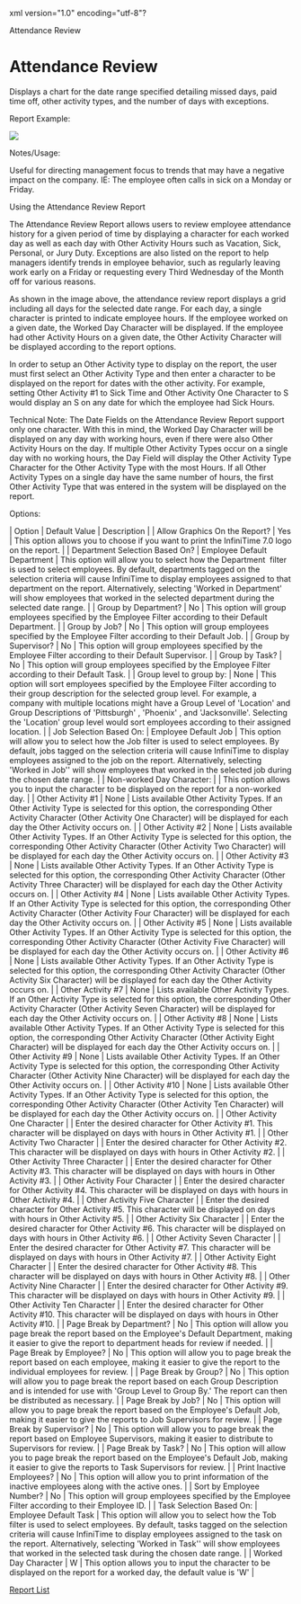 xml version="1.0" encoding="utf-8"?





Attendance Review




# Attendance Review

Displays a chart for the date range specified detailing missed days, paid time off, other activity types, and the number of days with exceptions.

Report Example:

![](images_2/Attendance_Review.gif)

Notes/Usage:

Useful for directing management focus to trends that may have a negative impact on the company. IE: The employee often calls in sick on a Monday or Friday.

Using the Attendance Review Report

The Attendance Review Report allows users to review employee attendance history for a given period of time by displaying a character for each worked day as well as each day with Other Activity Hours such as Vacation, Sick, Personal, or Jury Duty. Exceptions are also listed on the report to help managers identify trends in employee behavior, such as regularly leaving work early on a Friday or requesting every Third Wednesday of the Month off for various reasons.

As shown in the image above, the attendance review report displays a grid including all days for the selected date range. For each day, a single character is printed to indicate employee hours. If the employee worked on a given date, the Worked Day Character will be displayed. If the employee had other Activity Hours on a given date, the Other Activity Character will be displayed according to the report options.

In order to setup an Other Activity type to display on the report, the user must first select an Other Activity Type and then enter a character to be displayed on the report for dates with the other activity. For example, setting Other Activity #1 to Sick Time and Other Activity One Character to S would display an S on any date for which the employee had Sick Hours.

Technical Note: The Date Fields on the Attendance Review Report support only one character. With this in mind, the Worked Day Character will be displayed on any day with working hours, even if there were also Other Activity Hours on the day. If multiple Other Activity Types occur on a single day with no working hours, the Day Field will display the Other Activity Type Character for the Other Activity Type with the most Hours. If all Other Activity Types on a single day have the same number of hours, the first Other Activity Type that was entered in the system will be displayed on the report.

Options:

| Option | Default Value | Description |
| Allow Graphics On the Report? | Yes | This option allows you to choose if you want to print the InfiniTime 7.0 logo on the report. |
| Department Selection Based On? | Employee Default Department | This option will allow you to select how the Department  filter is used to select employees. By default, departments tagged on the selection criteria will cause InfiniTime to display employees assigned to that department on the report. Alternatively, selecting 'Worked in Department' will show employees that worked in the selected department during the selected date range. |
| Group by Department? | No | This option will group employees specified by the Employee Filter according to their Default Department. |
| Group by Job? | No | This option will group employees specified by the Employee Filter according to their Default Job. |
| Group by Supervisor? | No | This option will group employees specified by the Employee Filter according to their Default Supervisor. |
| Group by Task? | No | This option will group employees specified by the Employee Filter according to their Default Task. |
| Group level to group by: | None | This option will sort employees specified by the Employee Filter according to their group description for the selected group level. For example, a company with multiple locations might have a Group Level of 'Location' and Group Descriptions of 'Pittsburgh' , 'Phoenix' , and 'Jacksonville'. Selecting the 'Location' group level would sort employees according to their assigned location. |
| Job Selection Based On: | Employee Default Job | This option will allow you to select how the Job filter is used to select employees. By default, jobs tagged on the selection criteria will cause InfiniTime to display employees assigned to the job on the report. Alternatively, selecting 'Worked in Job'' will show employees that worked in the selected job during the chosen date range. |
| Non-worked Day Character: |  | This option allows you to input the character to be displayed on the report for a non-worked day. |
| Other Activity #1 | None | Lists available Other Activity Types. If an Other Activity Type is selected for this option, the corresponding Other Activity Character (Other Activity One Character) will be displayed for each day the Other Activity occurs on. |
| Other Activity #2 | None | Lists available Other Activity Types. If an Other Activity Type is selected for this option, the corresponding Other Activity Character (Other Activity Two Character) will be displayed for each day the Other Activity occurs on. |
| Other Activity #3 | None | Lists available Other Activity Types. If an Other Activity Type is selected for this option, the corresponding Other Activity Character (Other Activity Three Character) will be displayed for each day the Other Activity occurs on. |
| Other Activity #4 | None | Lists available Other Activity Types. If an Other Activity Type is selected for this option, the corresponding Other Activity Character (Other Activity Four Character) will be displayed for each day the Other Activity occurs on. |
| Other Activity #5 | None | Lists available Other Activity Types. If an Other Activity Type is selected for this option, the corresponding Other Activity Character (Other Activity Five Character) will be displayed for each day the Other Activity occurs on. |
| Other Activity #6 | None | Lists available Other Activity Types. If an Other Activity Type is selected for this option, the corresponding Other Activity Character (Other Activity Six Character) will be displayed for each day the Other Activity occurs on. |
| Other Activity #7 | None | Lists available Other Activity Types. If an Other Activity Type is selected for this option, the corresponding Other Activity Character (Other Activity Seven Character) will be displayed for each day the Other Activity occurs on. |
| Other Activity #8 | None | Lists available Other Activity Types. If an Other Activity Type is selected for this option, the corresponding Other Activity Character (Other Activity Eight Character) will be displayed for each day the Other Activity occurs on. |
| Other Activity #9 | None | Lists available Other Activity Types. If an Other Activity Type is selected for this option, the corresponding Other Activity Character (Other Activity Nine Character) will be displayed for each day the Other Activity occurs on. |
| Other Activity #10 | None | Lists available Other Activity Types. If an Other Activity Type is selected for this option, the corresponding Other Activity Character (Other Activity Ten Character) will be displayed for each day the Other Activity occurs on. |
| Other Activity One Character |  | Enter the desired character for Other Activity #1. This character will be displayed on days with hours in Other Activity #1. |
| Other Activity Two Character |  | Enter the desired character for Other Activity #2. This character will be displayed on days with hours in Other Activity #2. |
| Other Activity Three Character |  | Enter the desired character for Other Activity #3. This character will be displayed on days with hours in Other Activity #3. |
| Other Activity Four Character |  | Enter the desired character for Other Activity #4. This character will be displayed on days with hours in Other Activity #4. |
| Other Activity Five Character |  | Enter the desired character for Other Activity #5. This character will be displayed on days with hours in Other Activity #5. |
| Other Activity Six Character |  | Enter the desired character for Other Activity #6. This character will be displayed on days with hours in Other Activity #6. |
| Other Activity Seven Character |  | Enter the desired character for Other Activity #7. This character will be displayed on days with hours in Other Activity #7. |
| Other Activity Eight Character |  | Enter the desired character for Other Activity #8. This character will be displayed on days with hours in Other Activity #8. |
| Other Activity Nine Character |  | Enter the desired character for Other Activity #9. This character will be displayed on days with hours in Other Activity #9. |
| Other Activity Ten Character |  | Enter the desired character for Other Activity #10. This character will be displayed on days with hours in Other Activity #10. |
| Page Break by Department? | No | This option will allow you page break the report based on the Employee's Default Department, making it easier to give the report to department heads for review if needed. |
| Page Break by Employee? | No | This option will allow you to page break the report based on each employee, making it easier to give the report to the individual employees for review. |
| Page Break by Group? | No | This option will allow you to page break the report based on each Group Description and is intended for use with 'Group Level to Group By.' The report can then be distributed as necessary. |
| Page Break by Job? | No | This option will allow you to page break the report based on the Employee's Default Job, making it easier to give the reports to Job Supervisors for review. |
| Page Break by Supervisor? | No | This option will allow you to page break the report based on Employee Supervisors, making it easier to distribute to Supervisors for review. |
| Page Break by Task? | No | This option will allow you to page break the report based on the Employee's Default Job, making it easier to give the reports to Task Supervisors for review. |
| Print Inactive Employees? | No | This option will allow you to print information of the inactive employees along with the active ones. |
| Sort by Employee Number? | No | This option will group employees specified by the Employee Filter according to their Employee ID. |
| Task Selection Based On: | Employee Default Task | This option will allow you to select how the Tob filter is used to select employees. By default, tasks tagged on the selection criteria will cause InfiniTime to display employees assigned to the task on the report. Alternatively, selecting 'Worked in Task'' will show employees that worked in the selected task during the chosen date range. |
| Worked Day Character | W | This option allows you to input the character to be displayed on the report for a worked day, the default value is 'W' |

[Report List](/InfiniTime/help%20file/Reports/Report_List.md)